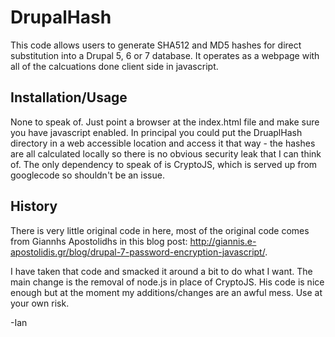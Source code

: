 DrupalHash
==========

This code allows users to generate SHA512 and MD5 hashes for direct
substitution into a Drupal 5, 6 or 7 database. It operates as a webpage with
all of the calcuations done client side in javascript. 

Installation/Usage
------------------
None to speak of. Just point a browser at the index.html file and make sure you
have javascript enabled. In principal you could put the DruaplHash directory in
a web accessible location and access it that way - the hashes are all
calculated locally so there is no obvious security leak that I can think of.
The only dependency to speak of is CryptoJS, which is served up from googlecode
so shouldn't be an issue.

History
-------
There is very little original code in here, most of the original code comes
from Giannhs Apostolidhs in this blog post:
http://giannis.e-apostolidis.gr/blog/drupal-7-password-encryption-javascript/.

I have taken that code and smacked it around a bit to do what I want. The main
change is the removal of node.js in place of CryptoJS. His code is nice enough
but at the moment my additions/changes are an awful mess. Use at your own risk.

-Ian
